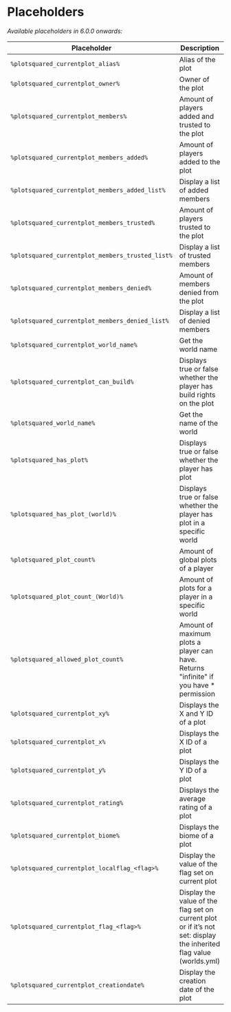 # Placeholders

_Available placeholders in 6.0.0 onwards:_

| Placeholder                                      | Description                                                                                                         |
| ------------------------------------------------ | ------------------------------------------------------------------------------------------------------------------- |
| `%plotsquared_currentplot_alias%`                | Alias of the plot                                                                                                   |
| `%plotsquared_currentplot_owner%`                | Owner of the plot                                                                                                   |
| `%plotsquared_currentplot_members%`              | Amount of players added and trusted to the plot                                                                     |
| `%plotsquared_currentplot_members_added%`        | Amount of players added to the plot                                                                                 |
| `%plotsquared_currentplot_members_added_list%`   | Display a list of added members                                                                                     |
| `%plotsquared_currentplot_members_trusted%`      | Amount of players trusted to the plot                                                                               |
| `%plotsquared_currentplot_members_trusted_list%` | Display a list of trusted members                                                                                   |
| `%plotsquared_currentplot_members_denied%`       | Amount of members denied from the plot                                                                              |
| `%plotsquared_currentplot_members_denied_list%`  | Display a list of denied members                                                                                    |
| `%plotsquared_currentplot_world_name%`           | Get the world name                                                                                                  |
| `%plotsquared_currentplot_can_build%`            | Displays true or false whether the player has build rights on the plot                                              |
| `%plotsquared_world_name%`                       | Get the name of the world                                                                                           |
| `%plotsquared_has_plot%`                         | Displays true or false whether the player has plot                                                                  |
| `%plotsquared_has_plot_(world)%`                 | Displays true or false whether the player has plot in a specific world                                              |
| `%plotsquared_plot_count%`                       | Amount of global plots of a player                                                                                  |
| `%plotsquared_plot_count_(World)%`               | Amount of plots for a player in a specific world                                                                    |
| `%plotsquared_allowed_plot_count%`               | Amount of maximum plots a player can have. Returns "infinite" if you have \* permission                             |
| `%plotsquared_currentplot_xy%`                   | Displays the X and Y ID of a plot                                                                                   |
| `%plotsquared_currentplot_x%`                    | Displays the X ID of a plot                                                                                         |
| `%plotsquared_currentplot_y%`                    | Displays the Y ID of a plot                                                                                         |
| `%plotsquared_currentplot_rating%`               | Displays the average rating of a plot                                                                               |
| `%plotsquared_currentplot_biome%`                | Displays the biome of a plot                                                                                        |
| `%plotsquared_currentplot_localflag_<flag>%`     | Display the value of the flag set on current plot                                                                   |
| `%plotsquared_currentplot_flag_<flag>%`          | Display the value of the flag set on current plot or if it’s not set: display the inherited flag value (worlds.yml) |
| `%plotsquared_currentplot_creationdate%`         | Display the creation date of the plot                                                                               |